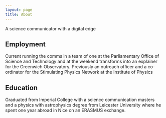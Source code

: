 ```yaml
---
layout: page
title: About
---
```


<p class="message">
  A science communicator with a digital edge
</p>

## Employment
Current running the comms in a team of one at the Parliamentary Office of Science and Technology and at the weekend transforms into an explainer for the Greenwich Observatory. Previously an outreach officer and a co-ordinator for the Stimulating Physics Network at the Institute of Physics 

## Education
Graduated from Imperial College with a science communication masters and a physics with astrophysics degree from Leicester University where he spent one year abroad in Nice on an ERASMUS exchange.